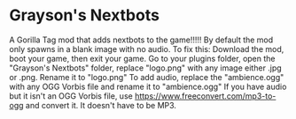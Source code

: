 # Grayson's Nextbots
A Gorilla Tag mod that adds nextbots to the game!!!!!
By default the mod only spawns in a blank image with no audio. To fix this:
Download the mod, boot your game, then exit your game. Go to your plugins folder, open the "Grayson's Nextbots" folder, replace "logo.png" with any image either .jpg or .png. Rename it to "logo.png"
To add audio, replace the "ambience.ogg" with any OGG Vorbis file and rename it to "ambience.ogg"
If you have audio but it isn't an OGG Vorbis file, use https://www.freeconvert.com/mp3-to-ogg and convert it. It doesn't have to be MP3.